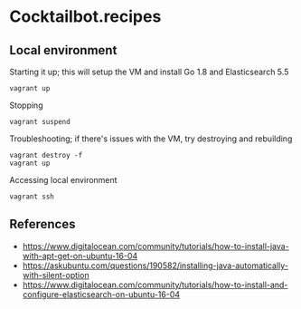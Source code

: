 # Cocktailbot.recipes


## Local environment

Starting it up; this will setup the VM and install Go 1.8 and Elasticsearch 5.5

    vagrant up

Stopping

    vagrant suspend

Troubleshooting; if there's issues with the VM, try destroying and rebuilding

    vagrant destroy -f
    vagrant up

Accessing local environment

    vagrant ssh


## References

- https://www.digitalocean.com/community/tutorials/how-to-install-java-with-apt-get-on-ubuntu-16-04
- https://askubuntu.com/questions/190582/installing-java-automatically-with-silent-option
- https://www.digitalocean.com/community/tutorials/how-to-install-and-configure-elasticsearch-on-ubuntu-16-04
